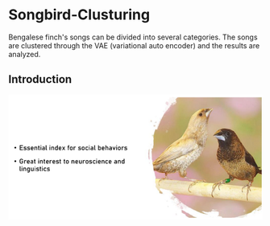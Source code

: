 # Songbird-Clusturing

Bengalese finch's songs can be divided into several categories. The songs are clustered through the VAE (variational auto encoder) and the results are analyzed.

## Introduction
![](https://github.com/yebiny/Songbird-clusturing/blob/master/imgs/songbird_intro.PNG?raw=true)

